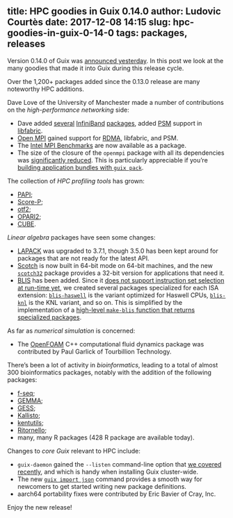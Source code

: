 title: HPC goodies in Guix 0.14.0
author: Ludovic Courtès
date: 2017-12-08 14:15
slug: hpc-goodies-in-guix-0-14-0
tags: packages, releases
---

Version 0.14.0 of Guix was [announced
yesterday](https://www.gnu.org/software/guix/blog/2017/gnu-guix-and-guixsd-0.14.0-released/).
In this post we look at the many goodies that made it into Guix during
this release cycle.

Over the 1,200+ packages added since the 0.13.0 release are many
noteworthy HPC additions.

Dave Love of the University of Manchester made a number of contributions
on the *high-performance networking* side:

  - Dave added
    [several](https://hpc.guix.info/package/opensm)
    [InfiniBand](https://hpc.guix.info/package/ibutils)
    [packages](https://hpc.guix.info/package/infiniband-diags),
    added [PSM](https://hpc.guix.info/package/psm) support
    in
    [libfabric](https://hpc.guix.info/package/libfabric).
  - [Open MPI](https://hpc.guix.info/package/openmpi)
    gained support for
    [RDMA](https://hpc.guix.info/package/rdma-core),
    libfabric, and PSM.
  - The [Intel MPI
    Benchmarks](https://hpc.guix.info/package/imb-openmpi)
    are now available as a package.
  - The size of the closure of the `openmpi` package with all its
    dependencies was [significantly
    reduced](https://debbugs.gnu.org/cgi/bugreport.cgi?bug=27905).  This
    is particularly appreciable if you’re [building application bundles
    with `guix
    pack`](https://hpc.guix.info/blog/2017/10/using-guix-without-being-root/).

The collection of *HPC profiling tools* has grown:

  - [PAPI](https://hpc.guix.info/package/papi);
  - [Score-P](https://hpc.guix.info/package/scorep-openmpi);
  - [otf2](https://hpc.guix.info/package/otf2);
  - [OPARI2](https://hpc.guix.info/package/opari2);
  - [CUBE](https://hpc.guix.info/package/cube).

*Linear algebra* packages have seen some changes:

  - [LAPACK](https://hpc.guix.info/package/lapack) was
    upgraded to 3.7.1, though 3.5.0 has been kept around for packages
    that are not ready for the latest API.
  - [Scotch](https://hpc.guix.info/package/scotch) is now
    built in 64-bit mode on 64-bit machines, and the new
    [`scotch32`](https://hpc.guix.info/package/scotch32)
    package provides a 32-bit version for applications that need it.
  - [BLIS](https://hpc.guix.info/package/blis) has been
    added.  Since it [does not support instruction set selection at
    run-time yet](https://github.com/flame/blis/issues/129), we created
    several packages specialized for each ISA extension:
    [`blis-haswell`](https://hpc.guix.info/package/blis-haswell)
    is the variant optimized for Haswell CPUs,
    [`blis-knl`](https://hpc.guix.info/package/blis-knl) is
    the KNL variant, and so on.  This is simplified by the
    implementation of a [high-level `make-blis` function that returns
    specialized
    packages](https://git.savannah.gnu.org/cgit/guix.git/tree/gnu/packages/maths.scm#n2677).

As far as *numerical simulation* is concerned:

  - The [OpenFOAM](https://hpc.guix.info/package/openfoam)
    C++ computational fluid dynamics package was contributed by Paul
    Garlick of Tourbillion Technology.

There’s been a lot of activity in *bioinformatics*, leading to a total
of almost 300 bioinformatics packages, notably with the addition of the
following packages:

  - [f-seq](https://hpc.guix.info/package/f-seq);
  - [GEMMA](https://hpc.guix.info/package/gemma);
  - [GESS](https://hpc.guix.info/package/gess);
  - [Kallisto](https://hpc.guix.info/package/kallisto);
  - [kentutils](https://hpc.guix.info/package/kentutils);
  - [Ritornello](https://hpc.guix.info/package/ritornello);
  - many, many R packages (428 R package are available today).

Changes to *core Guix* relevant to HPC include:

  - `guix-daemon` gained the `--listen` command-line option that [we
    covered
    recently](https://hpc.guix.info/blog/2017/11/installing-guix-on-a-cluster/),
    and which is handy when installing Guix cluster-wide.
  - The new [`guix import
    json`](https://www.gnu.org/software/guix/manual/html_node/Invoking-guix-import.html)
    command provides a smooth way for newcomers to get started writing
    new package definitions.
  - aarch64 portability fixes were contributed by Eric Bavier of Cray,
    Inc.

Enjoy the new release!
